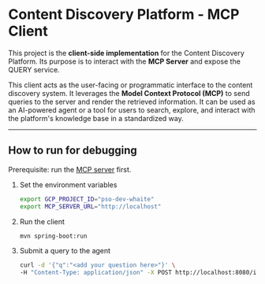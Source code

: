 # Content Discovery Platform - MCP Client

This project is the **client-side implementation** for the Content Discovery Platform. 
Its purpose is to interact with the **MCP Server** and expose the QUERY service.


This client acts as the user-facing or programmatic interface to the content discovery system. 
It leverages the **Model Context Protocol (MCP)** to send queries to the server and render the retrieved information. 
It can be used as an AI-powered agent or a tool for users to search, explore, and interact with the platform's 
knowledge base in a standardized way.

---

## How to run for debugging
Prerequisite: run the [MCP server](../rag-tools/README.md) first.

1. Set the environment variables
    ```bash
   export GCP_PROJECT_ID="pso-dev-whaite"
   export MCP_SERVER_URL="http://localhost"
   ```
   
2. Run the client
    ```bash
    mvn spring-boot:run
   ```
   
3. Submit a query to the agent
    ```bash
    curl -d '{"q":"<add your question here>"}' \
   -H "Content-Type: application/json" -X POST http://localhost:8080/interact | jq .
   ```

